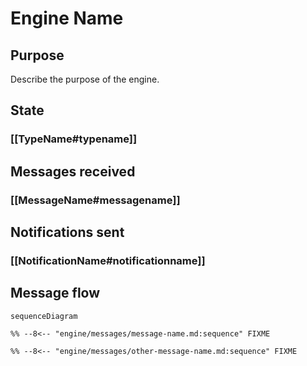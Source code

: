 <div class="engine" markdown>

# Engine Name

## Purpose

<!-- --8<-- [start:purpose] -->
Describe the purpose of the engine.
<!-- --8<-- [end:purpose] -->

## State

<!-- List of types that are part of the state maintained by the engine. Optional -->

### [[TypeName#typename]]

<!-- --8<-- "engine/types/type-name.md:purpose" FIXME -->

<!-- --8<-- "engine/types/type-name.md:type" FIXME -->

## Messages received

<!-- List of messages received by the engine -->

### [[MessageName#messagename]]

<!-- --8<-- "engine/messages/message-name.md:purpose" FIXME -->

<!-- --8<-- "engine/messages/message-name.md:type" FIXME -->

## Notifications sent

<!-- List of notifications sent by the engine. Optional -->

### [[NotificationName#notificationname]]

<!-- --8<-- "engine/notifications/notification-name.md:purpose" FIXME -->

<!-- --8<-- "engine/notifications/notification-name.md:typee" FIXME -->

## Message flow

<!-- Sequence diagram for the engine with all messages -->

<!-- --8<-- [start:messages] -->
```mermaid
sequenceDiagram

%% --8<-- "engine/messages/message-name.md:sequence" FIXME

%% --8<-- "engine/messages/other-message-name.md:sequence" FIXME
```
<!-- --8<-- [end:messages] -->

</div>
